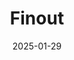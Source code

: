 ---  
layout: startup_page  
title: "Finout"  
id: "finout.io"  
permalink: "/finoutfinout.io01292025/"  
website: "https://www.finout.io/"  
funding_round: "Series C"  
funding_amount: "$40M"  
investors: "Insight Partners, Pitango, Team8, Red Dot Capital, Maor Investments"  
about: "Finout is an enterprise-grade FinOps platform providing cloud-agnostic cost allocation and governance. Its platform offers enhanced visibility and control over cloud spending through advanced allocation, unit economics analysis, and planning and forecasting capabilities. This helps organizations drive accountability and contextualize cloud spend across teams and business units."  
markets: "FinOps, Cloud Cost Management, DevOps, SRE, Cloud Cost Observability, Infrastructure cost, it finance, cloud economics, and cloud cost tool, Financial Software, Business/Productivity Software, Other Financial Services, CloudTech & DevOps, SaaS, FinTech"  
hq: "Tel Aviv, Israel"  
founded_year: "2021"  
linkedin: "https://www.linkedin.com/company/finout-io"  
twitter: "https://twitter.com/finout_io"  
instagram: ""  
facebook: "https://facebook.com/finout.io"  
crunchbase: "https://www.crunchbase.com/organization/finout"  
pitchbook: "https://pitchbook.com/profiles/company/466515-82"  

date_display: "29-Jan-2025"  
date: "2025-01-29"

# SEO Optimization  
meta_title: "Finout - Series C Funding ($40M)"  
meta_description: "Finout, Finout is an enterprise-grade FinOps platform providing cloud-agnostic cost allocation and governance. Its platform offers enhanced visibility and con..."  
meta_keywords: "Finout, FinOps, Cloud Cost Management, DevOps, SRE, Cloud Cost Observability, Infrastructure cost, it finance, cloud economics, and cloud cost tool, Financial Software, Business/Productivity Software, Other Financial Services, CloudTech & DevOps, SaaS, FinTech, Series C funding"  
canonical_url: "https://startup.projectstartups.com/finoutfinout.io01292025/"  
---
